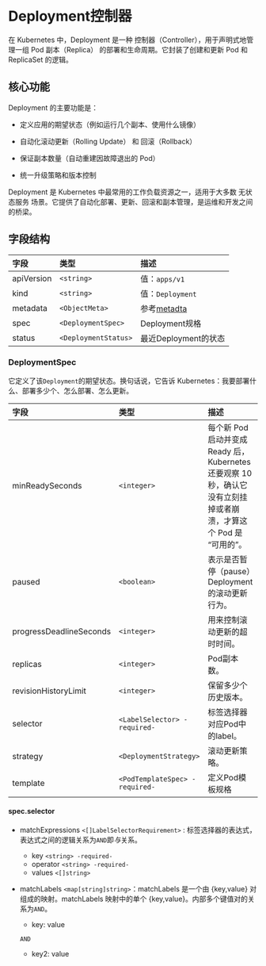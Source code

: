# Deployment控制器

在 Kubernetes 中，Deployment 是一种 控制器（Controller），用于声明式地管理一组 Pod 副本（Replica） 的部署和生命周期。它封装了创建和更新 Pod 和 ReplicaSet 的逻辑。

## 核心功能

Deployment 的主要功能是：

- 定义应用的期望状态（例如运行几个副本、使用什么镜像）

- 自动化滚动更新（Rolling Update） 和 回滚（Rollback）

- 保证副本数量（自动重建因故障退出的 Pod）

- 统一升级策略和版本控制

Deployment 是 Kubernetes 中最常用的工作负载资源之一，适用于大多数 无状态服务 场景。它提供了自动化部署、更新、回滚和副本管理，是运维和开发之间的桥梁。

## 字段结构

|字段|类型|描述|
|:---|:---|:---|
|apiVersion|`<string>` |值：`apps/v1` |
|kind|`<string>` |值：`Deployment` |
|metadata |`<ObjectMeta>`|参考[metadta](/kubernetes/explain/Pod.md#metadata)|
|spec|`<DeploymentSpec>`|Deployment规格|
|status|`<DeploymentStatus>`|最近Deployment的状态 |

### DeploymentSpec

它定义了该`Deployment`的期望状态。换句话说，它告诉 Kubernetes：我要部署什么、部署多少个、怎么部署、怎么更新。

|      字段     |         类型       |                                             描述                                                 |
|:--------------|:------------------|:-------------------------------------------------------------------------------------------------|
|minReadySeconds|`<integer>`|每个新 Pod 启动并变成 Ready 后，Kubernetes 还要观察 10 秒，确认它没有立刻挂掉或者崩溃，才算这个 Pod 是 “可用的”。|
|paused|`<boolean>`|表示是否暂停（pause）Deployment 的滚动更新行为。|
|progressDeadlineSeconds|`<integer>`|用来控制滚动更新的超时时间。|
|replicas|`<integer>`|Pod副本数。|
|revisionHistoryLimit|`<integer>`|保留多少个历史版本。|
|selector|`<LabelSelector> -required-`|标签选择器对应Pod中的label。|
|strategy|`<DeploymentStrategy>`|滚动更新策略。|
|template|`<PodTemplateSpec> -required-`|定义Pod模板规格|

#### spec.selector

- matchExpressions      `<[]LabelSelectorRequirement>` : 标签选择器的表达式，表达式之间的逻辑关系为`AND`即*与*关系。
  - key   `<string> -required-`
  - operator      `<string> -required-`
  - values        `<[]string>`
- matchLabels   `<map[string]string>`：matchLabels 是一个由 {key,value} 对组成的映射。matchLabels 映射中的单个 {key,value}。内部多个键值对的关系为`AND`。
  - key: value

  `AND`

  - key2: value
  